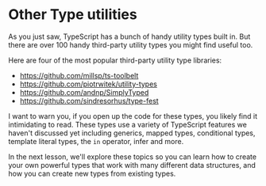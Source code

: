 # Other Type utilities

As you just saw, TypeScript has a bunch of handy utility types built in. But there are over 100 handy third-party utility types you might find useful too.

Here are four of the most popular third-party utility type libraries:

- https://github.com/millsp/ts-toolbelt
- https://github.com/piotrwitek/utility-types
- https://github.com/andnp/SimplyTyped
- https://github.com/sindresorhus/type-fest

I want to warn you, if you open up the code for these types, you likely find it intimidating to read. These types use a variety of TypeScript features we haven't discussed yet including generics, mapped types, conditional types, template literal types, the `in` operator, infer and more.

In the next lesson, we'll explore these topics so you can learn how to create your own powerful types that work with many different data structures, and how you can create new types from existing types.
